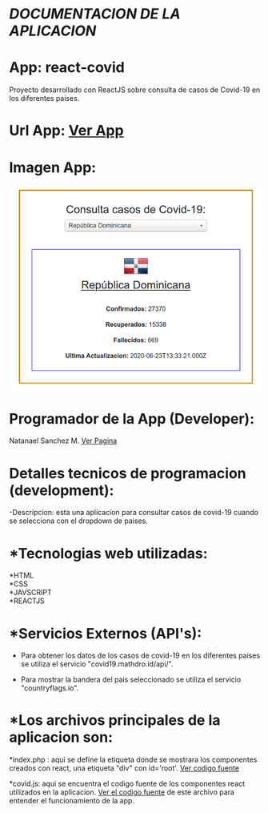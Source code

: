 *DOCUMENTACION DE LA APLICACION*
======================================================
# App: react-covid
Proyecto desarrollado con ReactJS sobre consulta de casos de Covid-19 en los diferentes paises.

# Url App: <a href="https://pure-hamlet-45267.herokuapp.com/" target="_blank">Ver App</a>

# Imagen App:
<img src="https://github.com/nsmdeveloper/react-covid/blob/master/react-covid.png" title="react-covid19-app" />

# Programador de la App (Developer): 

Natanael Sanchez M. <a href="https://serene-badlands-04656.herokuapp.com/">Ver Pagina</a>

Detalles tecnicos de programacion (development):
===================================================

-Descripcion: esta una aplicacion para consultar casos de covid-19 cuando se selecciona con el dropdown de paises.

# *Tecnologias web utilizadas:


*HTML <br />
*CSS  <br />
*JAVSCRIPT  <br />
*REACTJS  <br />

# *Servicios Externos (API's): 


- Para obtener los datos de los casos de covid-19 en los diferentes paises se utiliza el servicio "covid19.mathdro.id/api/".

- Para mostrar la bandera del pais seleccionado se utiliza el servicio "countryflags.io".

# *Los archivos principales de la aplicacion son:


*index.php : aqui se define la etiqueta donde se mostrara los componentes creados con react, una etiqueta "div" con id='root'. <a href="https://github.com/nsmdeveloper/react-covid/blob/master/index.php">Ver codigo fuente</a>

*covid.js: aqui se encuentra el codigo fuente de los componentes react utilizados en la aplicacion. <a href="https://github.com/nsmdeveloper/react-covid/blob/master/covid.js">Ver el codigo fuente</a> de este archivo para entender el funcionamiento de la app.


